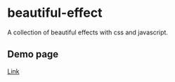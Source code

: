 # beautiful-effect
A collection of beautiful effects with css and javascript.

## Demo page
[Link](https://naosk8.github.io/beautiful-effect/)
